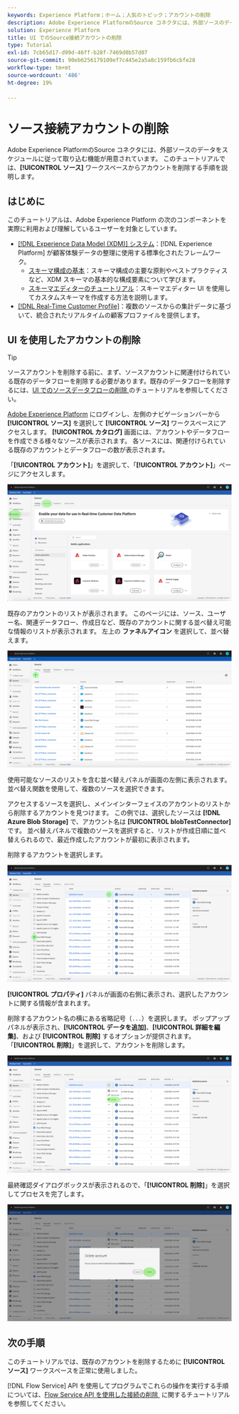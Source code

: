 ```yaml
---
keywords: Experience Platform；ホーム；人気のトピック；アカウントの削除
description: Adobe Experience PlatformのSource コネクタには、外部ソースのデータをスケジュールに従って取り込む機能が用意されています。 このチュートリアルでは、ソース ワークスペースからアカウントを削除する手順を説明します。
solution: Experience Platform
title: UI でのSource接続アカウントの削除
type: Tutorial
exl-id: 7cb65d17-d99d-46ff-b28f-7469d0b57d07
source-git-commit: 90eb6256179109ef7c445e2a5a8c159fb6cbfe28
workflow-type: tm+mt
source-wordcount: '486'
ht-degree: 19%

---
```


# ソース接続アカウントの削除

Adobe Experience PlatformのSource コネクタには、外部ソースのデータをスケジュールに従って取り込む機能が用意されています。 このチュートリアルでは、**[!UICONTROL ソース]** ワークスペースからアカウントを削除する手順を説明します。

## はじめに

このチュートリアルは、Adobe Experience Platform の次のコンポーネントを実際に利用および理解しているユーザーを対象としています。

- [[!DNL Experience Data Model (XDM)]  システム](../../../xdm/home.md)：[!DNL Experience Platform] が顧客体験データの整理に使用する標準化されたフレームワーク。
   - [スキーマ構成の基本](../../../xdm/schema/composition.md)：スキーマ構成の主要な原則やベストプラクティスなど、XDM スキーマの基本的な構成要素について学びます。
   - [スキーマエディターのチュートリアル](../../../xdm/tutorials/create-schema-ui.md)：スキーマエディター UI を使用してカスタムスキーマを作成する方法を説明します。
- [[!DNL Real-Time Customer Profile]](../../../profile/home.md)：複数のソースからの集計データに基づいて、統合されたリアルタイムの顧客プロファイルを提供します。

## UI を使用したアカウントの削除

>[!TIP]
>
>ソースアカウントを削除する前に、まず、ソースアカウントに関連付けられている既存のデータフローを削除する必要があります。既存のデータフローを削除するには、[UI でのソースデータフローの削除 &#x200B;](./delete.md) のチュートリアルを参照してください。

[Adobe Experience Platform](https://platform.adobe.com) にログインし、左側のナビゲーションバーから **[!UICONTROL ソース]** を選択して **[!UICONTROL ソース]** ワークスペースにアクセスします。 **[!UICONTROL カタログ]** 画面には、アカウントやデータフローを作成できる様々なソースが表示されます。 各ソースには、関連付けられている既存のアカウントとデータフローの数が表示されます。

「**[!UICONTROL アカウント]**」を選択して、「**[!UICONTROL アカウント]**」ページにアクセスします。

![catalog-accounts](../../images/tutorials/delete-accounts/catalog.png)

既存のアカウントのリストが表示されます。 このページには、ソース、ユーザー名、関連データフロー、作成日など、既存のアカウントに関する並べ替え可能な情報のリストが表示されます。 左上の **ファネルアイコン** を選択して、並べ替えます。

![dataflows-list](../../images/tutorials/delete-accounts/accounts.png)

使用可能なソースのリストを含む並べ替えパネルが画面の左側に表示されます。 並べ替え関数を使用して、複数のソースを選択できます。

アクセスするソースを選択し、メインインターフェイスのアカウントのリストから削除するアカウントを見つけます。 この例では、選択したソースは **[!DNL Azure Blob Storage]** で、アカウント名は **[!UICONTROL blobTestConnector]** です。 並べ替えパネルで複数のソースを選択すると、リストが作成日順に並べ替えられるので、最近作成したアカウントが最初に表示されます。

削除するアカウントを選択します。

![dataflows-sort](../../images/tutorials/delete-accounts/sort.png)

**[!UICONTROL プロパティ]** パネルが画面の右側に表示され、選択したアカウントに関する情報が含まれます。

削除するアカウント名の横にある省略記号（`...`）を選択します。 ポップアップパネルが表示され、**[!UICONTROL データを追加]**、**[!UICONTROL 詳細を編集]**、および **[!UICONTROL 削除]** するオプションが提供されます。 「**[!UICONTROL 削除]**」を選択して、アカウントを削除します。

![dataflows-sort](../../images/tutorials/delete-accounts/delete.png)

最終確認ダイアログボックスが表示されるので、「**[!UICONTROL 削除]**」を選択してプロセスを完了します。

![削除](../../images/tutorials/delete-accounts/confirm.png)

## 次の手順

このチュートリアルでは、既存のアカウントを削除するために **[!UICONTROL ソース]** ワークスペースを正常に使用しました。

[!DNL Flow Service] API を使用してプログラムでこれらの操作を実行する手順については、[Flow Service API を使用した接続の削除 &#x200B;](../../tutorials/api/delete.md) に関するチュートリアルを参照してください。
